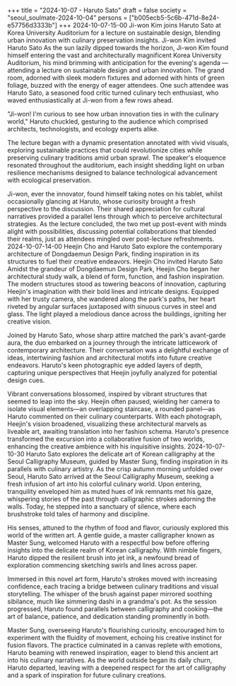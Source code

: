 +++
title = "2024-10-07 - Haruto Sato"
draft = false
society = "seoul_soulmate-2024-10-04"
persons = ["b005ecb5-5c6b-471d-8e24-e57756d3333b"]
+++
2024-10-07-15-00
Ji-won Kim joins Haruto Sato at Korea University Auditorium for a lecture on sustainable design, blending urban innovation with culinary preservation insights.
Ji-won Kim invited Haruto Sato
As the sun lazily dipped towards the horizon, Ji-won Kim found himself entering the vast and architecturally magnificent Korea University Auditorium, his mind brimming with anticipation for the evening's agenda — attending a lecture on sustainable design and urban innovation. The grand room, adorned with sleek modern fixtures and adorned with hints of green foliage, buzzed with the energy of eager attendees. One such attendee was Haruto Sato, a seasoned food critic turned culinary tech enthusiast, who waved enthusiastically at Ji-won from a few rows ahead. 

"Ji-won! I'm curious to see how urban innovation ties in with the culinary world," Haruto chuckled, gesturing to the audience which comprised architects, technologists, and ecology experts alike. 

The lecture began with a dynamic presentation annotated with vivid visuals, exploring sustainable practices that could revolutionize cities while preserving culinary traditions amid urban sprawl. The speaker's eloquence resonated throughout the auditorium, each insight shedding light on urban resilience mechanisms designed to balance technological advancement with ecological preservation. 

Ji-won, ever the innovator, found himself taking notes on his tablet, whilst occasionally glancing at Haruto, whose curiosity brought a fresh perspective to the discussion. Their shared appreciation for cultural narratives provided a parallel lens through which to perceive architectural strategies. As the lecture concluded, the two met up post-event with minds alight with possibilities, discussing potential collaborations that blended their realms, just as attendees mingled over post-lecture refreshments.
2024-10-07-14-00
Heejin Cho and Haruto Sato explore the contemporary architecture of Dongdaemun Design Park, finding inspiration in its structures to fuel their creative endeavors.
Heejin Cho invited Haruto Sato
Amidst the grandeur of Dongdaemun Design Park, Heejin Cho began her architectural study walk, a blend of form, function, and fashion inspiration. The modern structures stood as towering beacons of innovation, capturing Heejin's imagination with their bold lines and intricate designs. Equipped with her trusty camera, she wandered along the park's paths, her heart riveted by angular surfaces juxtaposed with sinuous curves in steel and glass. The light played a melodious dance across the buildings, igniting her creative vision.

Joined by Haruto Sato, whose sharp attire matched the park's avant-garde aura, the duo embarked on a journey through the intricate latticework of contemporary architecture. Their conversation was a delightful exchange of ideas, intertwining fashion and architectural motifs into future creative endeavors. Haruto's keen photographic eye added layers of depth, capturing unique perspectives that Heejin joyfully analyzed for potential design cues.

Vibrant conversations blossomed, inspired by vibrant structures that seemed to leap into the sky. Heejin often paused, wielding her camera to isolate visual elements—an overlapping staircase, a rounded panel—as Haruto commented on their culinary counterparts. With each photograph, Heejin's vision broadened, visualizing these architectural marvels as liveable art, awaiting translation into her fashion schema. Haruto's presence transformed the excursion into a collaborative fusion of two worlds, enhancing the creative ambience with his inquisitive insights.
2024-10-07-10-30
Haruto Sato explores the delicate art of Korean calligraphy at the Seoul Calligraphy Museum, guided by Master Sung, finding inspiration in its parallels with culinary artistry.
As the crisp autumn morning unfolded over Seoul, Haruto Sato arrived at the Seoul Calligraphy Museum, seeking a fresh infusion of art into his colorful culinary world. Upon entering, tranquility enveloped him as muted hues of ink remnants met his gaze, whispering stories of the past through calligraphic strokes adorning the walls. Today, he stepped into a sanctuary of silence, where each brushstroke told tales of harmony and discipline.

His senses, attuned to the rhythm of food and flavor, curiously explored this world of the written art. A gentle guide, a master calligrapher known as Master Sung, welcomed Haruto with a respectful bow before offering insights into the delicate realm of Korean calligraphy. With nimble fingers, Haruto dipped the resilient brush into jet ink, a newfound bread of exploration commencing sketching swirls and lines across paper.

Immersed in this novel art form, Haruto's strokes moved with increasing confidence, each tracing a bridge between culinary traditions and visual storytelling. The whisper of the brush against paper mirrored soothing sibilance, much like simmering dashi in a grandma's pot. As the session progressed, Haruto found parallels between calligraphy and cooking—the art of balance, patience, and dedication standing prominently in both.

Master Sung, overseeing Haruto's flourishing curiosity, encouraged him to experiment with the fluidity of movement, echoing his creative instinct for fusion flavors. The practice culminated in a canvas replete with emotions, Haruto beaming with renewed inspiration, eager to blend this ancient art into his culinary narratives. As the world outside began its daily churn, Haruto departed, leaving with a deepened respect for the art of calligraphy and a spark of inspiration for future culinary creations.
